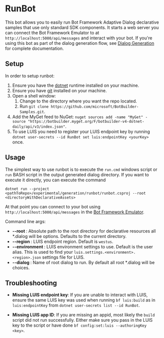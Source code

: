 ﻿# RunBot

This bot allows you to easily run Bot Framework Adaptive Dialog declarative samples that use only standard SDK components.
It starts a web server you can connect the Bot Framework Emulator to at `http://localhost:5000/api/messages` and interact with your bot.
If you're using this bot as part of the dialog generation flow, see [Dialog Generation][generation] for complete documentation.  

## Setup

In order to setup runbot:

1. Ensure you have the [dotnet] runtime installed on your machine.
2. Ensure you have [git] installed on your machine.
3. Open a shell window:
   1. Change to the directory where you want the repo located.
   2. Run `git clone https://github.com/microsoft/BotBuilder-Samples.git`.
4. Add the MyGet feed to NuGet: `nuget sources add -name "MyGet" -source "https://botbuilder.myget.org/F/botbuilder-v4-dotnet-daily/api/v3/index.json"`.
5. To use LUIS you need to register your LUIS endpoint key by running `dotnet user-secrets --id RunBot set luis:endpointKey <yourKey>` once.

## Usage

The simplest way to use runbot is to execute the `run.cmd` windows script or `run` BASH script in the output generated dialog directory.  If you want to execute it directly, you can execute the command 
```
dotnet run --project <pathToRepo>/experimental/generation/runbot/runbot.csproj --root <directoryWithDeclarativeAssets>
```
At that point you can connect to your bot using `http://localhost:5000/api/messages` in the [Bot Framework Emulator][emulator].

Command line args:

* **--root <PATH>**: Absolute path to the root directory for declarative resources all *.dialog will be options.  Defaults to the current directory.
* **--region <REGION>**: LUIS endpoint region.  Default is `westus`.
* **--environment <ENVIRONMENT>**: LUIS environment settings to use.  Default is the user alias. This is used to find your `luis.settings.<environment>.<region>.json` settings file for LUIS.
* **--dialog <DIALOG>**: Name of root dialog to run.  By default all root *.dialog will be choices.

## Troubleshooting

* **Missing LUIS endpoint key**: If you are unable to interact with LUIS, ensure the same LUIS key was used when running `bf luis:build` as in `luis:endpointKey` from `dotnet user-secrets list --id RunBot`.

* **Missing LUIS app ID**: If you are missing an appid, most likely the `build` script did not run successfully. Either make sure you pass in the LUIS key to the script or have done `bf config:set:luis --authoringKey <key>`.

[dotnet]:https://dotnet.microsoft.com/download
[git]:https://git-scm.com/downloads
[samples]:https://github.com/microsoft/BotBuilder-Samples.git
[emulator]:https://github.com/Microsoft/BotFramework-Emulator
[generation]:https://github.com/microsoft/BotBuilder-Samples/tree/master/experimental/generation/generator
